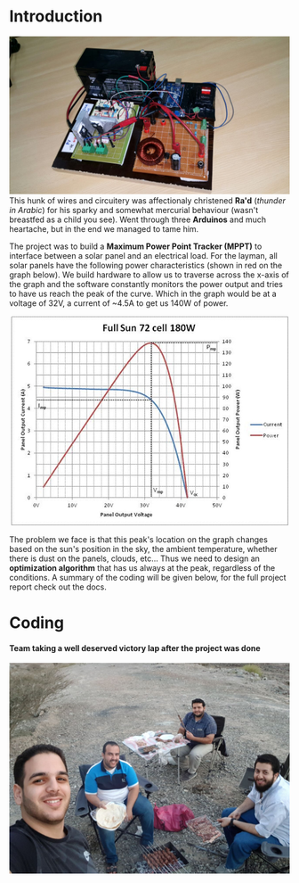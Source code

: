# Introduction

![image info](./pictures/Rad.jpeg "Ra'd")
This hunk of wires and circuitery was affectionaly christened **Ra'd** (*thunder in Arabic*) for his sparky and somewhat mercurial behaviour (wasn't breastfed as a child you see).
Went through three **Arduinos** and much heartache, but in the end we managed to tame him.

The project was to build a **Maximum Power Point Tracker (MPPT)** to interface between a solar panel and an electrical load. For the layman, all solar panels have the following power characteristics (shown in red on the graph below). We build hardware to allow us to traverse across the x-axis of the graph and the software constantly monitors the power output and tries to have us reach the peak of the curve. Which in the graph would be at a voltage of 32V, a current of ~4.5A to get us 140W of power.

<p align="center">
  <img src="./pictures/solar-panel-power.JPG" width=500 >
</p>

The problem we face is that this peak's location on the graph changes based on the sun's position in the sky, the ambient temperature, whether there is dust on the panels, clouds, etc... Thus we need to design an **optimization algorithm** that has us always at the peak, regardless of the conditions. A summary of the coding will be given below, for the full project report check out the docs. 

# Coding



#### Team taking a well deserved victory lap after the project was done
![image info](./pictures/BBQ.jpeg "BBQ")

